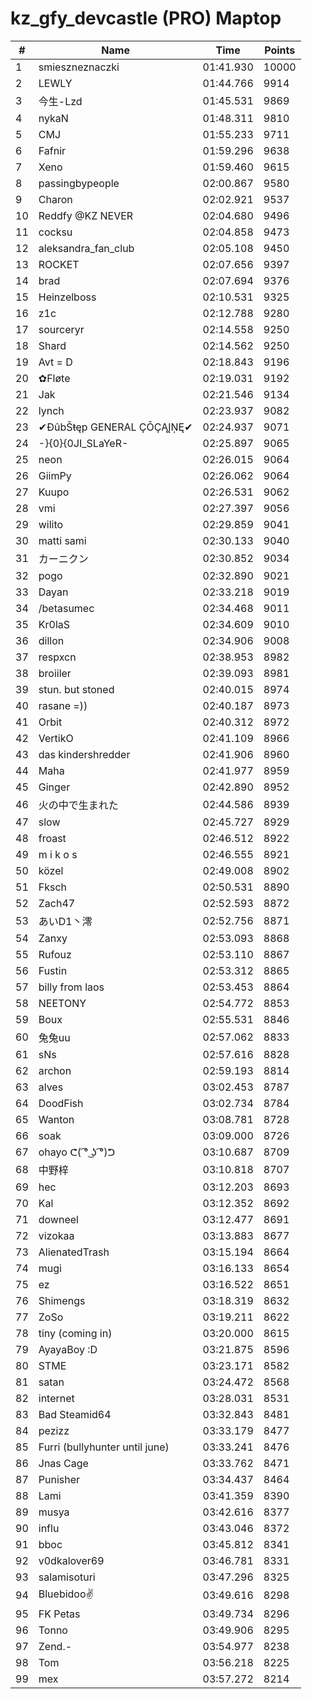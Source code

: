 # kz_gfy_devcastle (PRO) Maptop

|  # | Name | Time | Points |
|-------------- | -------------- | -------------- | -------------- | 
| 1 | smieszneznaczki | 01:41.930 | 10000 | 
| 2 | LEWLY | 01:44.766 | 9914 | 
| 3 | 今生-Lzd | 01:45.531 | 9869 | 
| 4 | nykaN | 01:48.311 | 9810 | 
| 5 | CMJ | 01:55.233 | 9711 | 
| 6 | Fafnir | 01:59.296 | 9638 | 
| 7 | Xeno | 01:59.460 | 9615 | 
| 8 | passingbypeople | 02:00.867 | 9580 | 
| 9 | Charon | 02:02.921 | 9537 | 
| 10 | Reddfy @KZ NEVER | 02:04.680 | 9496 | 
| 11 | cocksu | 02:04.858 | 9473 | 
| 12 | aleksandra_fan_club | 02:05.108 | 9450 | 
| 13 | ROCKET | 02:07.656 | 9397 | 
| 14 | brad | 02:07.694 | 9376 | 
| 15 | Heinzelboss | 02:10.531 | 9325 | 
| 16 | z1c | 02:12.788 | 9280 | 
| 17 | sourceryr | 02:14.558 | 9250 | 
| 18 | Shard | 02:14.562 | 9250 | 
| 19 | Avt = D | 02:18.843 | 9196 | 
| 20 | ✿Fløte | 02:19.031 | 9192 | 
| 21 | Jak | 02:21.546 | 9134 | 
| 22 | lynch | 02:23.937 | 9082 | 
| 23 | ✔ĐûbŠŧęp GENERAL ÇŌÇĄĮŅĘ✔ | 02:24.937 | 9071 | 
| 24 | -}{0}{0JI_SLaYeR- | 02:25.897 | 9065 | 
| 25 | neon | 02:26.015 | 9064 | 
| 26 | GiimPy | 02:26.062 | 9064 | 
| 27 | Kuupo | 02:26.531 | 9062 | 
| 28 | vmi | 02:27.397 | 9056 | 
| 29 | wilito | 02:29.859 | 9041 | 
| 30 | matti sami | 02:30.133 | 9040 | 
| 31 | カーニクン | 02:30.852 | 9034 | 
| 32 | pogo | 02:32.890 | 9021 | 
| 33 | Dayan | 02:33.218 | 9019 | 
| 34 | /betasumec | 02:34.468 | 9011 | 
| 35 | Kr0laS | 02:34.609 | 9010 | 
| 36 | dillon | 02:34.906 | 9008 | 
| 37 | respxcn | 02:38.953 | 8982 | 
| 38 | broiiler | 02:39.093 | 8981 | 
| 39 | stun. but stoned | 02:40.015 | 8974 | 
| 40 | rasane =)) | 02:40.187 | 8973 | 
| 41 | Orbit | 02:40.312 | 8972 | 
| 42 | VertikO | 02:41.109 | 8966 | 
| 43 | das kindershredder | 02:41.906 | 8960 | 
| 44 | Maha | 02:41.977 | 8959 | 
| 45 | Ginger | 02:42.890 | 8952 | 
| 46 | 火の中で生まれた | 02:44.586 | 8939 | 
| 47 | slow | 02:45.727 | 8929 | 
| 48 | froast | 02:46.512 | 8922 | 
| 49 | m i k o s | 02:46.555 | 8921 | 
| 50 | közel | 02:49.008 | 8902 | 
| 51 | Fksch | 02:50.531 | 8890 | 
| 52 | Zach47 | 02:52.593 | 8872 | 
| 53 | あいD1丶澪 | 02:52.756 | 8871 | 
| 54 | Zanxy | 02:53.093 | 8868 | 
| 55 | Rufouz | 02:53.110 | 8867 | 
| 56 | Fustin | 02:53.312 | 8865 | 
| 57 | billy from laos | 02:53.453 | 8864 | 
| 58 | NEETONY | 02:54.772 | 8853 | 
| 59 | Boux | 02:55.531 | 8846 | 
| 60 | 兔兔uu | 02:57.062 | 8833 | 
| 61 | sNs | 02:57.616 | 8828 | 
| 62 | archon | 02:59.193 | 8814 | 
| 63 | alves | 03:02.453 | 8787 | 
| 64 | DoodFish | 03:02.734 | 8784 | 
| 65 | Wanton | 03:08.781 | 8728 | 
| 66 | soak | 03:09.000 | 8726 | 
| 67 | ohayo ᕦ( ͡° ͜ʖ ͡°)ᕤ | 03:10.687 | 8709 | 
| 68 | 中野梓 | 03:10.818 | 8707 | 
| 69 | hec | 03:12.203 | 8693 | 
| 70 | Kal | 03:12.352 | 8692 | 
| 71 | downeel | 03:12.477 | 8691 | 
| 72 | vizokaa | 03:13.883 | 8677 | 
| 73 | AlienatedTrash | 03:15.194 | 8664 | 
| 74 | mugi | 03:16.133 | 8654 | 
| 75 | ez | 03:16.522 | 8651 | 
| 76 | Shimengs | 03:18.319 | 8632 | 
| 77 | ZoSo | 03:19.211 | 8622 | 
| 78 | tiny (coming in) | 03:20.000 | 8615 | 
| 79 | AyayaBoy :D | 03:21.875 | 8596 | 
| 80 | STME | 03:23.171 | 8582 | 
| 81 | satan | 03:24.472 | 8568 | 
| 82 | internet | 03:28.031 | 8531 | 
| 83 | Bad Steamid64 | 03:32.843 | 8481 | 
| 84 | pezizz | 03:33.179 | 8477 | 
| 85 | Furri (bullyhunter until june) | 03:33.241 | 8476 | 
| 86 | Jnas Cage | 03:33.762 | 8471 | 
| 87 | Punisher | 03:34.437 | 8464 | 
| 88 | Lami | 03:41.359 | 8390 | 
| 89 | musya | 03:42.616 | 8377 | 
| 90 | influ | 03:43.046 | 8372 | 
| 91 | bboc | 03:45.812 | 8341 | 
| 92 | v0dkalover69 | 03:46.781 | 8331 | 
| 93 | salamisoturi | 03:47.296 | 8325 | 
| 94 | Bluebidoo✌ | 03:49.616 | 8298 | 
| 95 | FK Petas | 03:49.734 | 8296 | 
| 96 | Tonno | 03:49.906 | 8295 | 
| 97 | Zend.- | 03:54.977 | 8238 | 
| 98 | Tom | 03:56.218 | 8225 | 
| 99 | mex | 03:57.272 | 8214 | 

